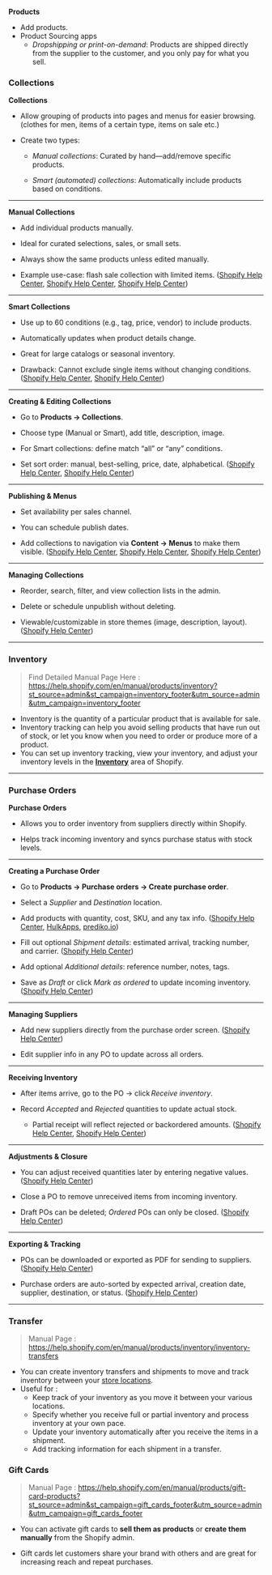 
**Products**
- Add products.
- Product Sourcing apps 
	- _Dropshipping or print-on-demand_: Products are shipped directly from the supplier to the customer, and you only pay for what you sell.

### Collections

**Collections**

- Allow grouping of products into pages and menus for easier browsing. (clothes for men, items of a certain type, items on sale etc.)
    
- Create two types:
    
    - _Manual collections_: Curated by hand—add/remove specific products.
        
    - _Smart (automated) collections_: Automatically include products based on conditions.
        

---

**Manual Collections**

- Add individual products manually.
    
- Ideal for curated selections, sales, or small sets.
    
- Always show the same products unless edited manually.
    
- Example use-case: flash sale collection with limited items. ([Shopify Help Center](https://help.shopify.com/en/manual/products/collections/manual-shopify-collection?utm_source=chatgpt.com "Shopify Help Center | Manual collections"), [Shopify Help Center](https://help.shopify.com/en/manual/products/collections/collection-types?utm_source=chatgpt.com "Collection types - Shopify Support"), [Shopify Help Center](https://help.shopify.com/en/manual/products/collections/search-view?utm_source=chatgpt.com "Searching and viewing collections - Shopify Support"))
    

---

**Smart Collections**

- Use up to 60 conditions (e.g., tag, price, vendor) to include products.
    
- Automatically updates when product details change.
    
- Great for large catalogs or seasonal inventory.
    
- Drawback: Cannot exclude single items without changing conditions. ([Shopify Help Center](https://help.shopify.com/en/manual/products/collections/smart-collections?utm_source=chatgpt.com "Smart collections - Shopify Support"), [Shopify Help Center](https://help.shopify.com/en/manual/products/collections/collection-types?utm_source=chatgpt.com "Collection types - Shopify Support"))
    

---

**Creating & Editing Collections**

- Go to **Products → Collections**.
    
- Choose type (Manual or Smart), add title, description, image.
    
- For Smart collections: define match “all” or “any” conditions.
    
- Set sort order: manual, best-selling, price, date, alphabetical. ([Shopify Help Center](https://help.shopify.com/en/manual/products/collections/manual-shopify-collection?utm_source=chatgpt.com "Shopify Help Center | Manual collections"), [Shopify Help Center](https://help.shopify.com/en/manual/products/collections/smart-collections/create?utm_source=chatgpt.com "Creating and modifying smart collections - Shopify Support"))
    

---

**Publishing & Menus**

- Set availability per sales channel.
    
- You can schedule publish dates.
    
- Add collections to navigation via **Content → Menus** to make them visible. ([Shopify Help Center](https://help.shopify.com/en/manual/products/collections/make-collections-available?utm_source=chatgpt.com "Managing collections on your sales channels - Shopify Support"), [Shopify Help Center](https://help.shopify.com/en/manual/products/collections/smart-collections/create?utm_source=chatgpt.com "Creating and modifying smart collections - Shopify Support"), [Shopify Help Center](https://help.shopify.com/en/manual/products/collections/make-collections-findable?utm_source=chatgpt.com "Adding links to collections - Shopify Support"))
    

---

**Managing Collections**

- Reorder, search, filter, and view collection lists in the admin.
    
- Delete or schedule unpublish without deleting.
    
- Viewable/customizable in store themes (image, description, layout). ([Shopify Help Center](https://help.shopify.com/en/manual/products/collections/collection-layout?utm_source=chatgpt.com "Collection layout and appearance - Shopify Support"))
    

---

### Inventory

> Find Detailed Manual Page Here : https://help.shopify.com/en/manual/products/inventory?st_source=admin&st_campaign=inventory_footer&utm_source=admin&utm_campaign=inventory_footer


- Inventory is the quantity of a particular product that is available for sale.
- Inventory tracking can help you avoid selling products that have run out of stock, or let you know when you need to order or produce more of a product.
- You can set up inventory tracking, view your inventory, and adjust your inventory levels in the [**Inventory**](https://admin.shopify.com/products/inventory) area of Shopify.

---

### Purchase Orders

**Purchase Orders**

- Allows you to order inventory from suppliers directly within Shopify.
    
- Helps track incoming inventory and syncs purchase status with stock levels.
    

---

**Creating a Purchase Order**

- Go to **Products → Purchase orders → Create purchase order**.
    
- Select a _Supplier_ and _Destination_ location.
    
- Add products with quantity, cost, SKU, and any tax info. ([Shopify Help Center](https://help.shopify.com/en/manual/products/inventory/purchase-orders?utm_source=chatgpt.com "Purchase orders - Shopify Support"), [HulkApps](https://www.hulkapps.com/blogs/shopify-hub/streamlining-your-shopify-store-mastering-the-art-of-purchase-orders?utm_source=chatgpt.com "Streamlining Your Shopify Store: Mastering the Art of Purchase Orders"), [prediko.io](https://www.prediko.io/blog/managing-shopify-purchase-orders?utm_source=chatgpt.com "Shopify Purchase Orders - How to Manage Them Effortlessly?"))
    
- Fill out optional _Shipment details_: estimated arrival, tracking number, and carrier. ([Shopify Help Center](https://help.shopify.com/en/manual/products/inventory/purchase-orders?utm_source=chatgpt.com "Purchase orders - Shopify Support"))
    
- Add optional _Additional details_: reference number, notes, tags.
    
- Save as _Draft_ or click _Mark as ordered_ to update incoming inventory. ([Shopify Help Center](https://help.shopify.com/en/manual/products/inventory/purchase-orders?utm_source=chatgpt.com "Purchase orders - Shopify Support"))
    

---

**Managing Suppliers**

- Add new suppliers directly from the purchase order screen. ([Shopify Help Center](https://help.shopify.com/en/manual/products/inventory/purchase-orders?utm_source=chatgpt.com "Purchase orders - Shopify Support"))
    
- Edit supplier info in any PO to update across all orders.
    

---

**Receiving Inventory**

- After items arrive, go to the PO → click _Receive inventory_.
    
- Record _Accepted_ and _Rejected_ quantities to update actual stock.
    
    - Partial receipt will reflect rejected or backordered amounts. ([Shopify Help Center](https://help.shopify.com/en/manual/products/inventory/purchase-orders?utm_source=chatgpt.com "Purchase orders - Shopify Support"), [Shopify Help Center](https://help.shopify.com/en/manual/sell-in-person/shopify-pos/inventory-management/stocky/inventory-management/purchase-orders?utm_source=chatgpt.com "Shopify Help Center | Purchase orders"))
        

---

**Adjustments & Closure**

- You can adjust received quantities later by entering negative values. ([Shopify Help Center](https://help.shopify.com/en/manual/products/inventory/purchase-orders?utm_source=chatgpt.com "Purchase orders - Shopify Support"))
    
- Close a PO to remove unreceived items from incoming inventory.
    
- Draft POs can be deleted; _Ordered_ POs can only be closed. ([Shopify Help Center](https://help.shopify.com/en/manual/products/inventory/purchase-orders?utm_source=chatgpt.com "Purchase orders - Shopify Support"))
    

---

**Exporting & Tracking**

- POs can be downloaded or exported as PDF for sending to suppliers. ([Shopify Help Center](https://help.shopify.com/en/manual/products/inventory/purchase-orders?utm_source=chatgpt.com "Purchase orders - Shopify Support"))
    
- Purchase orders are auto-sorted by expected arrival, creation date, supplier, destination, or status. ([Shopify Help Center](https://help.shopify.com/en/manual/products/inventory/purchase-orders?utm_source=chatgpt.com "Purchase orders - Shopify Support"))
    

---
### Transfer

> Manual Page : https://help.shopify.com/en/manual/products/inventory/inventory-transfers


- You can create inventory transfers and shipments to move and track inventory between your [store locations](https://help.shopify.com/en/manual/fulfillment/setup/locations-management).
- Useful for :
	- Keep track of your inventory as you move it between your various locations.
	- Specify whether you receive full or partial inventory and process inventory at your own pace.
	- Update your inventory automatically after you receive the items in a shipment.
	- Add tracking information for each shipment in a transfer.

### Gift Cards

> Manual Page : https://help.shopify.com/en/manual/products/gift-card-products?st_source=admin&st_campaign=gift_cards_footer&utm_source=admin&utm_campaign=gift_cards_footer

- You can activate gift cards to **sell them as products** or **create them manually** from the Shopify admin.
    
- Gift cards let customers share your brand with others and are great for increasing reach and repeat purchases.
